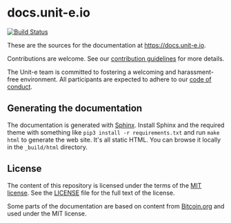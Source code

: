# docs.unit-e.io

[![Build Status](https://travis-ci.com/dtr-org/docs.unit-e.io.svg?token=bm5dxUvwqj2MkNmT6JSA&branch=master)](https://travis-ci.com/dtr-org/docs.unit-e.io)

These are the sources for the documentation at https://docs.unit-e.io.

Contributions are welcome. See our [contribution guidelines](CONTRIBUTING.md)
for more details.

The Unit-e team is committed to fostering a welcoming and harassment-free
environment. All participants are expected to adhere to our [code of
conduct](CODE_OF_CONDUCT.md).

## Generating the documentation

The documentation is generated with [Sphinx](http://www.sphinx-doc.org). Install
Sphinx and the required theme with something like
`pip3 install -r requirements.txt` and run `make html` to generate the web site.
It's all static HTML. You can browse it locally in the `_build/html` directory.

## License

The content of this repository is licensed under the terms of the [MIT
license](https://opensource.org/licenses/MIT). See the [LICENSE](LICENSE) file
for the full text of the license.

Some parts of the documentation are based on content from
[Bitcoin.org](https://github.com/bitcoin-dot-org/bitcoin.org) and used under the
MIT license.
